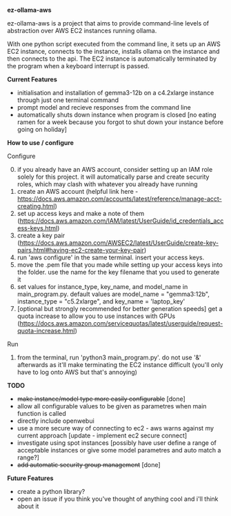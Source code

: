 **ez-ollama-aws**

ez-ollama-aws is a project that aims to provide command-line levels of abstraction over AWS EC2 instances running ollama.

With one python script executed from the command line, it sets up an AWS EC2 instance, connects to the instance, installs ollama on the instance and then connects to the api. The EC2 instance is automatically terminated by the program when a keyboard interrupt is passed. 



**Current Features** 

- initialisation and installation of gemma3-12b on a c4.2xlarge instance through just one terminal command
- prompt model and recieve responses from the command line
- automatically shuts down instance when program is closed [no eating ramen for a week because you forgot to shut down your instance before going on holiday]

**How to use / configure**

Configure 


0) if you already have an AWS account, consider setting up an IAM role solely for this project. it will automatically parse and create security roles, which may clash with whatever you already have running
1) create an AWS account (helpful link here - https://docs.aws.amazon.com/accounts/latest/reference/manage-acct-creating.html)
2) set up access keys and make a note of them (https://docs.aws.amazon.com/IAM/latest/UserGuide/id_credentials_access-keys.html)
3) create a key pair (https://docs.aws.amazon.com/AWSEC2/latest/UserGuide/create-key-pairs.html#having-ec2-create-your-key-pair)
4) run 'aws configure' in the same terminal. insert your access keys.
5) move the .pem file that you made while setting up your access keys into the folder. use the name for the key filename that you used to generate it
6) set values for instance_type, key_name, and model_name in main_program.py. default values are model_name = "gemma3:12b", instance_type = "c5.2xlarge", and key_name = 'laptop_key'
7) [optional but strongly recommended for better generation speeds] get a quota increase to allow you to use instances with GPUs (https://docs.aws.amazon.com/servicequotas/latest/userguide/request-quota-increase.html)

Run

1) from the terminal, run 'python3 main_program.py'. do not use '&' afterwards as it'll make terminating the EC2 instance difficult (you'll only have to log onto AWS but that's annoying)

**TODO**

- ~~make instance/model type more easily configurable~~ [done]
- allow all configurable values to be given as parametres when main function is called
- directly include openwebui
- use a more secure way of connecting to ec2 - aws warns against my current approach [update - implement ec2 secure connect]
- investigate using spot instances [possibly have user define a range of acceptable instances or give some model parametres and auto match a range?]
- ~~add automatic security group management~~ [done]

**Future Features**

- create a python library?
- open an issue if you think you've thought of anything cool and i'll think about it
